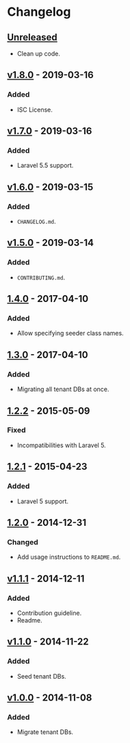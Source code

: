 # Changelog

## [Unreleased](https://github.com/a2way-com/laravel-tenant-migrate/compare/master...dev)

- Clean up code.

## [v1.8.0](https://github.com/a2way-com/laravel-tenant-migrate/compare/v1.7.0...v1.8.0) - 2019-03-16

### Added

- ISC License.

## [v1.7.0](https://github.com/a2way-com/laravel-tenant-migrate/compare/v1.6.0...v1.7.0) - 2019-03-16

### Added

- Laravel 5.5 support.

## [v1.6.0](https://github.com/a2way-com/laravel-tenant-migrate/compare/v1.5.0...v1.6.0) - 2019-03-15

### Added

- `CHANGELOG.md`.

## [v1.5.0](https://github.com/a2way-com/laravel-tenant-migrate/compare/1.4.0...v1.5.0) - 2019-03-14

### Added

- `CONTRIBUTING.md`.

## [1.4.0](https://github.com/a2way-com/laravel-tenant-migrate/compare/1.3.0...1.4.0) - 2017-04-10

### Added

- Allow specifying seeder class names.

## [1.3.0](https://github.com/a2way-com/laravel-tenant-migrate/compare/1.2.2...1.3.0) - 2017-04-10

### Added

- Migrating all tenant DBs at once.

## [1.2.2](https://github.com/a2way-com/laravel-tenant-migrate/compare/1.2.1...1.2.2) - 2015-05-09

### Fixed

- Incompatibilities with Laravel 5.

## [1.2.1](https://github.com/a2way-com/laravel-tenant-migrate/compare/1.2.0...1.2.1) - 2015-04-23

### Added

- Laravel 5 support.

## [1.2.0](https://github.com/a2way-com/laravel-tenant-migrate/compare/v1.1.1...1.2.0) - 2014-12-31

### Changed

- Add usage instructions to `README.md`.

## [v1.1.1](https://github.com/a2way-com/laravel-tenant-migrate/compare/v1.1.0...v1.1.1) - 2014-12-11

### Added

- Contribution guideline.
- Readme.

## [v1.1.0](https://github.com/a2way-com/laravel-tenant-migrate/compare/v1.0.0...v1.1.0) - 2014-11-22

### Added

- Seed tenant DBs.

## [v1.0.0](https://github.com/a2way-com/laravel-tenant-migrate/releases/tag/v1.0.0) - 2014-11-08

### Added

- Migrate tenant DBs.